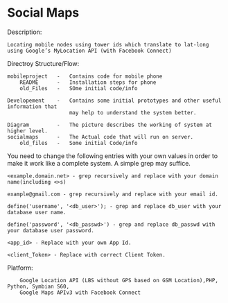 Social Maps
=============

Description:

    Locating mobile nodes using tower ids which translate to lat-long 
    using Google’s MyLocation API (with Facebook Connect)

Directroy Structure/Flow:

    mobileproject   -   Contains code for mobile phone
        README      -   Installation steps for phone
        old_Files   -   SOme initial code/info
        
    Developement    -   Contains some initial prototypes and other useful information that 
                        may help to understand the system better. 
                        
    Diagram         -   The picture describes the working of system at higher level.
    socialmaps      -   The Actual code that will run on server.
        old_files   -   Some initial Code/info

You need to change the following entries with your own values in order to make it work like a complete system.
A simple grep may suffice.


    
    <example.domain.net> - grep recursively and replace with your domain name(including <>s)
    
    example@gmail.com - grep recursively and replace with your email id.

    define('username', '<db_user>'); - grep and replace db_user with your database user name.

    define('password', '<db_passwd>') - grep and replace db_passwd with your database user password. 

    <app_id> - Replace with your own App Id.

    <client_Token> - Replace with correct Client Token.



Platform: 
    
        Google Location API (LBS without GPS based on GSM Location),PHP, Python, Symbian S60, 
        Google Maps APIv3 with Facebook Connect

